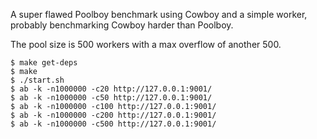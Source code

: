A super flawed Poolboy benchmark using Cowboy and a simple worker, probably
benchmarking Cowboy harder than Poolboy.

The pool size is 500 workers with a max overflow of another 500.

    $ make get-deps
    $ make
    $ ./start.sh
    $ ab -k -n1000000 -c20 http://127.0.0.1:9001/
    $ ab -k -n1000000 -c50 http://127.0.0.1:9001/
    $ ab -k -n1000000 -c100 http://127.0.0.1:9001/
    $ ab -k -n1000000 -c200 http://127.0.0.1:9001/
    $ ab -k -n1000000 -c500 http://127.0.0.1:9001/
